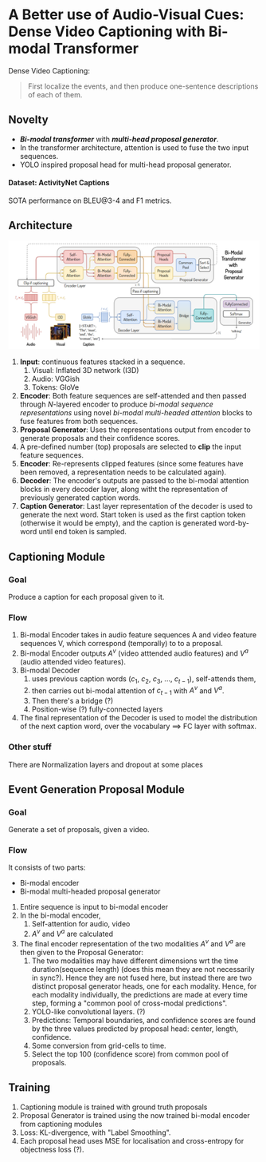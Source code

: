 # A Better use of Audio-Visual Cues: Dense Video Captioning with Bi-modal Transformer

Dense Video Captioning: 
> First localize the events, and then produce one-sentence descriptions of each of them. 

## Novelty
- ***Bi-modal transformer*** with ***multi-head proposal generator***.
- In the transformer architecture, attention is used to fuse the two input sequences.
- YOLO inspired proposal head for multi-head proposal generator.

#### Dataset: ActivityNet Captions
SOTA performance on BLEU@3-4 and F1 metrics.

## Architecture
![](Pasted%20image%2020210730143821.png)
1. **Input**: continuous features stacked in a sequence.
	1. Visual: Inflated 3D network (I3D)
	2. Audio: VGGish
	3. Tokens: GloVe
2. **Encoder**: Both feature sequences are self-attended and then passed through $N$-layered encoder to produce *bi-modal sequence representations* using novel *bi-modal multi-headed attention* blocks to fuse features from both sequences. 
3. **Proposal Generator**: Uses the representations output from encoder to generate proposals and their confidence scores. 
4. A pre-defined number (top) proposals are selected to **clip** the input feature sequences. 
5. **Encoder**: Re-represents clipped features (since some features have been removed, a representation needs to be calculated again).
6. **Decoder**: The encoder's outputs are passed to the bi-modal attention blocks in every decoder layer, along witht the representation of previously generated caption words.
7. **Caption Generator**: Last layer representation of the decoder is used to generate the next word. 
Start token is used as the first caption token (otherwise it would be empty), and the caption is generated word-by-word until end token is sampled.

## Captioning Module
### Goal
Produce a caption for each proposal given to it.

### Flow
1. Bi-modal Encoder takes in audio feature sequences A and video feature sequences V, which correspond (temporally) to to a proposal.
2. Bi-modal Encoder outputs $A^v$ (video atttended audio features) and $V^a$ (audio attended video features).
3. Bi-modal Decoder 
	1. uses previous caption words ($c_1$, $c_2$, $c_3$, ..., $c_{t-1}$), self-attends them, 
	2. then carries out bi-modal attention of $c_{t-1}$ with $A^v$ and $V^a$.
	3. Then there's a bridge (?)
	4. Position-wise (?) fully-connected layers
4. The final representation of the Decoder is used to model the distribution of the next caption word, over the vocabulary ==> FC layer with softmax.

### Other stuff
There are Normalization layers and dropout at some places

## Event Generation Proposal Module
### Goal
Generate a set of proposals, given a video.

### Flow
It consists of two parts:
- Bi-modal encoder
- Bi-modal multi-headed proposal generator

1. Entire sequence is input to bi-modal encoder
2. In the bi-modal encoder, 
	1. Self-attention for audio, video
	2. $A^v$ and $V^a$ are calculated
3. The final encoder representation of the two modalities $A^v$ and $V^a$ are then given to the Proposal Generator:
	1. The two modalities may have different dimensions wrt the time duration(sequence length) (does this mean they are not necessarily in sync?). Hence they are not fused here, but instead there are two distinct proposal generator heads, one for each modality. Hence, for each modality individually, the predictions are made at every time step, forming a "common pool of cross-modal predictions".
	2. YOLO-like convolutional layers. (?)
	3. Predictions: Temporal boundaries, and confidence scores are found by the three values predicted by proposal head: center, length, confidence. 
	4. Some conversion from grid-cells to time.
	5. Select the top 100 (confidence score) from common pool of proposals.


## Training
1. Captioning module is trained with ground truth proposals
2. Proposal Generator is trained using the now trained bi-modal encoder from captioning modules
3. Loss: KL-divergence, with "Label Smoothing".
4. Each proposal head uses MSE for localisation and cross-entropy for objectness loss (?).